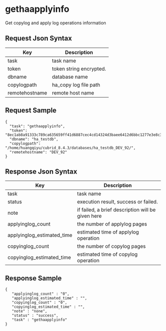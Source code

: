 # gethaapplyinfo

Get copylog and apply log operations information

## Request Json Syntax

| **Key** | **Description** |
| --- | --- |
| task | task name |
| token | token string encrypted. |
| dbname | database name |
| copylogpath | ha_copy log file path |
| remotehostname | remote host name |

## Request Sample

```
{
  "task": "gethaapplyinfo",
  "token": "8ec1ab8a91333c789ca635659ff41d6887cec4cd14324d3baee6412d6bbc1277e3e8c307e2088d187926f07dd201b6aa7926f07dd201b6aa7926f07dd201b6aa",
  "dbname": "ha_testdb",
  "copylogpath": "/home/huangqiyu/cubrid_8.4.3/databases/ha_testdb_DEV_92/",
  "remotehostname": "DEV_92"
}
```

## Response Json Syntax

| **Key** | **Description** |
| --- | --- |
| task | task name |
| status | execution result, success or failed. |
| note | if failed, a brief description will be given here |
| applyinglog_count | the number of applylog pages |
| applyinglog_estimated_time | estimated time of applylog operation |
| copyinglog_count | the number of copylog pages |
| copyinglog_estimated_time | estimated time of copylog operation |

## Response Sample

```
{
   "applyinglog_count" : "0",
   "applyinglog_estimated_time" : "",
   "copyinglog_count" : "0",
   "copyinglog_estimated_time" : "",
   "note" : "none",
   "status" : "success",
   "task" : "gethaapplyinfo"
}
```
